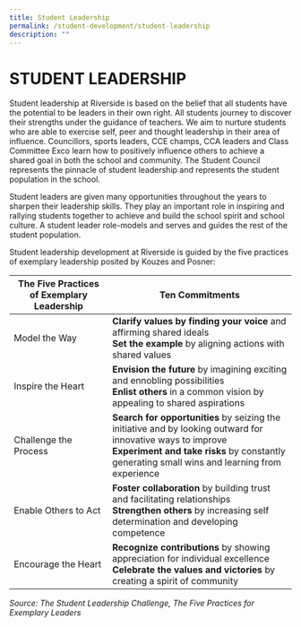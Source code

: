 ```yaml
---
title: Student Leadership
permalink: /student-development/student-leadership
description: ""
---
```

STUDENT LEADERSHIP
==================

  

Student leadership at Riverside is based on the belief that all students have the potential to be leaders in their own right. All students journey to discover their strengths under the guidance of teachers. We aim to nurture students who are able to exercise self, peer and thought leadership in their area of influence. Councillors, sports leaders, CCE champs, CCA leaders and Class Committee Exco learn how to positively influence others to achieve a shared goal in both the school and community. The Student Council represents the pinnacle of student leadership and represents the student population in the school.

 Student leaders are given many opportunities throughout the years to sharpen their leadership skills. They play an important role in inspiring and rallying students together to achieve and build the school spirit and school culture. A student leader role-models and serves and guides the rest of the student population.

  

Student leadership development at Riverside is guided by the five practices of exemplary leadership posited by Kouzes and Posner:



| The Five Practices of Exemplary Leadership | Ten Commitments | 
| -------- | -------- | 
| Model the Way     | **Clarify values by finding your voice** and affirming shared ideals<br>**Set the example** by aligning actions with shared values     | 
| Inspire the Heart     | **Envision the future** by imagining exciting and ennobling possibilities<br>**Enlist others** in a common vision by appealing to shared aspirations     | 
| Challenge the Process     | **Search for opportunities** by seizing the initiative and by looking outward for innovative ways to improve<br>**Experiment and take risks** by constantly generating small wins and learning from experience     | 
| Enable Others to Act     | **Foster collaboration** by building trust and facilitating relationships<br>**Strengthen others** by increasing self determination and developing competence     | 
| Encourage the Heart     | **Recognize contributions** by showing appreciation for individual excellence<br>**Celebrate the values and victories** by creating a spirit of community     | 

_Source: The Student Leadership Challenge, The Five Practices for Exemplary Leaders_

